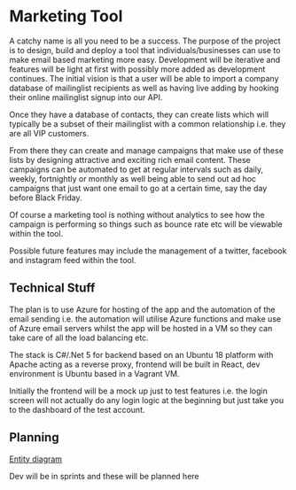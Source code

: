 # Marketing Tool

A catchy name is all you need to be a success. The purpose of the project is to design, build and deploy a tool that individuals/businesses can use to make email based marketing more easy. Development will be iterative and features will be light at first with possibly more added as development continues. The initial vision is that a user will be able to import a company database of mailinglist recipients as well as having live adding by hooking their online mailinglist signup into our API.

Once they have a database of contacts, they can create lists which will typically be a subset of their mailinglist with a common relationship i.e. they are all VIP customers.

From there they can create and manage campaigns that make use of these lists by designing attractive and exciting rich email content. These campaigns can be automated to get at regular intervals such as daily, weekly, fortnightly or monthly as well being able to send out ad hoc campaigns that just want one email to go at a certain time, say the day before Black Friday.

Of course a marketing tool is nothing without analytics to see how the campaign is performing so things such as bounce rate etc will be viewable within the tool.

Possible future features may include the management of a twitter, facebook and instagram feed within the tool.

## Technical Stuff

The plan is to use Azure for hosting of the app and the automation of the email sending i.e. the automation will utilise Azure functions and make use of Azure email servers whilst the app will be hosted in a VM so they can take care of all the load balancing etc.

The stack is C#/.Net 5 for backend based on an Ubuntu 18 platform with Apache acting as a reverse proxy, frontend will be built in React, dev environment is Ubuntu based in a Vagrant VM.

Initially the frontend will be a mock up just to test features i.e. the login screen will not actually do any login logic at the beginning but just take you to the dashboard of the test account.

## Planning

[Entity diagram](https://drive.google.com/file/d/1Cv-6_tlSqsJOHNXnE-5vJpTMmRlgHa8D/view?usp=sharing)

Dev will be in sprints and these will be planned here


